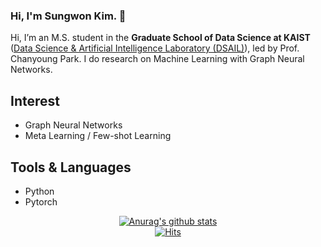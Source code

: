 <!--
**kpiswon/kpiswon** is a ✨ _special_ ✨ repository because its `README.md` (this file) appears on your GitHub profile.

Here are some ideas to get you started:

- 🔭 I’m currently working on ...
- 🌱 I’m currently learning ...
- 👯 I’m looking to collaborate on ...
- 🤔 I’m looking for help with ...
- 💬 Ask me about ...
- 📫 How to reach me: ...
- 😄 Pronouns: ...
- ⚡ Fun fact: ...
-->

### Hi, I'm Sungwon Kim. 👋 

Hi, I’m an M.S. student in the **Graduate School of Data Science at KAIST** ([Data Science & Artificial Intelligence Laboratory (DSAIL)](http://dsail.kaist.ac.kr/)), led by Prof. Chanyoung Park. I do research on Machine Learning with Graph Neural Networks.

## Interest
- Graph Neural Networks  
- Meta Learning / Few-shot Learning  


## Tools & Languages
- Python  
- Pytorch  



 <div align=center>
	
[![Anurag's github stats](https://github-readme-stats.vercel.app/api?username=sung-won-kim)](https://github.com/anuraghazra/github-readme-stats)<br>
[![Hits](https://hits.seeyoufarm.com/api/count/incr/badge.svg?url=https%3A%2F%2Fgithub.com%2Fkpiswon&count_bg=%2379C83D&title_bg=%23555555&icon=&icon_color=%23E7E7E7&title=%EC%A1%B0%ED%9A%8C+%EC%88%98&edge_flat=false)](https://hits.seeyoufarm.com)
	
 </div>

